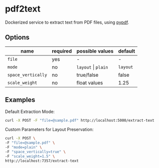 # pdf2text

Dockerized service to extract text from PDF files, using [pypdf](https://github.com/py-pdf/pypdf).

## Options

| name               | required | possible values     | default  |
| ------------------ | -------- | ------------------- | -------- |
| `file`             | yes      | -                   | -        |
| `mode`             | no       | `layout` \| `plain` | `layout` |
| `space_vertically` | no       | true/false          | false    |
| `scale_weight`     | no       | float values        | 1.25     |

## Examples

Default Extraction Mode:

```bash
curl -X POST -F "file=@sample.pdf" http://localhost:5000/extract-text
```

Custom Parameters for Layout Preservation:

```bash
curl -X POST \
-F "file=@sample.pdf" \
-F "mode=plain" \
-F "space_vertically=true" \
-F "scale_weight=1.5" \
http://localhost:7357/extract-text
```
